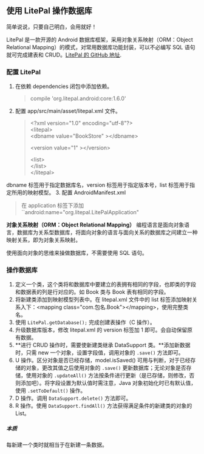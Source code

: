 ## 使用 LitePal 操作数据库

简单说说，只要自己明白，会用就好！

LitePal 是一款开源的 Android 数据库框架，采用对象关系映射（ORM：Object Relational Mapping）的模式，对常用数据库功能封装，可以不必编写 SQL 语句就可完成建表和 CRUD。[LitePal 的 GitHub 地址](https://github.com/LitePalFramework/LitePal).

### 配置 LitePal

1. 在依赖 dependencies 闭包中添加依赖。
   > compile 'org.litepal.android:core:1.6.0'
2. 配置 app/src/main/asset/litepal.xml 文件。

   > &lt;?xml version="1.0" encoding="utf-8"?&gt;  
   > &lt;litepal&gt;  
   >  &lt;dbname value="BookStore" &gt;&lt;/dbname&gt;
   >
   >  &lt;version value="1" &gt;&lt;/version&gt;
   >
   >  &lt;list&gt;  
   >  &lt;/list&gt;  
   > &lt;/litepal&gt;
 
 dbname 标签用于指定数据库名，version 标签用于指定版本号，list 标签用于指定所用的映射模型。
3. 配置 AndroidManifest.xml
 > 在 application 标签下添加 ``android:name="org.litepal.LitePalApplication"

**对象关系映射（ORM：Object Relational Mapping）**
编程语言是面向对象语言，数据库为关系型数据库，将面向对象的语言与面向关系的数据库之间建立一种映射关系，即为对象关系映射。

使用面向对象的思维来操做数据库，不需要使用 SQL 语句。

### 操作数据库

1. 定义一个类，这个类将和数据库中要建立的表拥有相同的字段，也即类的字段和数据表的列是行对应的。如 Book 类与 Book 表有相同的字段。
2. 将新建类添加到映射模型列表中。在 litepal.xml 文件中的 list 标签添加映射关系入下：&lt;mapping class="com.包名.Book"&gt;&lt;/mapping&gt;，使用完整类名。
3. 使用 ``LitePal.getDatabase();`` 完成创建表操作（C 操作）。
4. 升级数据库版本，修改 litepal.xml 的 version 标签加 1 即可。会自动保留原有数据。
5. **进行 CRUD 操作时，需要使新建类继承 DataSupport 类。**添加新数据时，只需 new 一个对象，设置字段值，调用对象的 ``.save()`` 方法即可。
6. U 操作。区分对象是否已经存储，model.isSaved() 可用与判断，对于已经存储的对象，更改其值之后使用对象的 ``.save()`` 更新数据库；无论对象是否存储，使用对象的 ``.updateAll()`` 方法按条件进行更新（是已存储，则修改，否则添加吧）。将字段设置为默认值时需注意，Java 对象初始化时已有默认值，使用 ``.setToDefault()`` 操作。
7. D 操作。调用 ``DataSupport.delete()`` 方法即可。
8. R 操作。使用 ``DataSupport.findAll()`` 方法获得满足条件的新建类的对象的 List。

##### 本质
每新建一个类时就相当于在新建一条数据。

  
 


